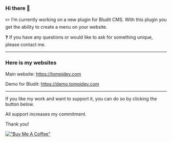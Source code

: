 ### Hi there 👋

✏️ I’m currently working on a new plugin for Bludit CMS. With this plugin you get the ability to create a menu on your website.

❓ If you have any questions or would like to ask for something unique, please contact me.

---

### Here is my websites

Main website: https://tompidev.com

Demo for Bludit: https://demo.tompidev.com

---
If you like my work and want to support it, you can do so by clicking the button below.

All support increases my commitment.

Thank you!

[!["Buy Me A Coffee"](https://www.buymeacoffee.com/assets/img/custom_images/orange_img.png)](https://www.buymeacoffee.com/tompidev)

<!--
**tompidev/tompidev** is a ✨ _special_ ✨ repository because its `README.md` (this file) appears on your GitHub profile.

Here are some ideas to get you started:

- 🌱 I’m currently learning ...
- 👯 I’m looking to collaborate on ...
- 🤔 I’m looking for help with ...
- 💬 Ask me about ...
- 📫 How to reach me: ...
- 😄 Pronouns: ...
- ⚡ Fun fact: ...
-->
